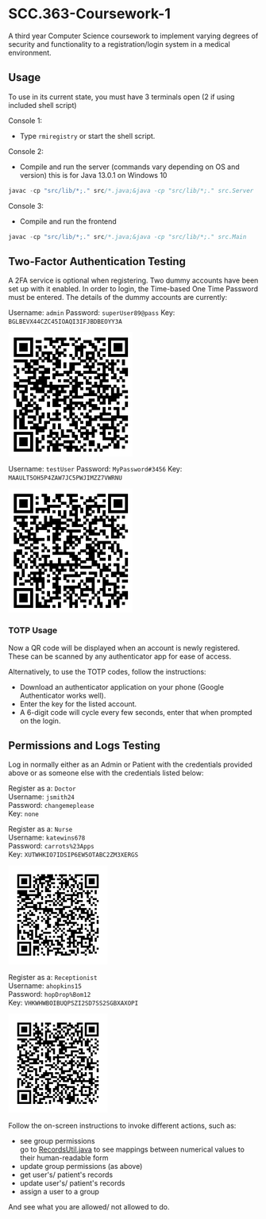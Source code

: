 # SCC.363-Coursework-1
A third year Computer Science coursework to implement varying degrees of security and functionality to a registration/login system in a medical environment.

## Usage
To use in its current state, you must have 3 terminals open (2 if using included shell script)

Console 1:
- Type ```rmiregistry``` or start the shell script.

Console 2:
- Compile and run the server (commands vary depending on OS and version) this is for Java 13.0.1 on Windows 10
```java
javac -cp "src/lib/*;." src/*.java;&java -cp "src/lib/*;." src.Server
```

Console 3:
- Compile and run the frontend
```java
javac -cp "src/lib/*;." src/*.java;&java -cp "src/lib/*;." src.Main
```

## Two-Factor Authentication Testing
A 2FA service is optional when registering. Two dummy accounts have been set up with it enabled. In order to login, the Time-based One Time Password must be entered. The details of the dummy accounts are currently:

Username: ```admin```
Password: ```superUser89@pass```
Key: ```BGLBEVX44CZC45IOAQI3IFJBDBEOYY3A```

![admin QR Code](admin.png)

Username: ```testUser```
Password: ```MyPassword#3456```
Key: ```MAAULT5OH5P4ZAW7JC5PWJIMZZ7VWRNU```

![testUser QR Code](testUser.png)

### TOTP Usage
Now a QR code will be displayed when an account is newly registered. These can be scanned by any authenticator app for ease of access.

Alternatively, to use the TOTP codes, follow the instructions:

- Download an authenticator application on your phone (Google Authenticator works well).
- Enter the key for the listed account.
- A 6-digit code will cycle every few seconds, enter that when prompted on the login.

## Permissions and Logs Testing

Log in normally either as an Admin or Patient with the credentials provided above or as someone else with the credentials listed below:

Register as a: ```Doctor```<br>
Username: ```jsmith24```<br>
Password: ```changemeplease```<br>
Key: ```none```

Register as a: ```Nurse```<br>
Username: ```katewins678```<br>
Password: ```carrots%23Apps```<br>
Key: ```XUTWHKIO7IDSIP6EW5OTABC2ZM3XERGS```

![katewins678 QR code](katewins678_QRcode.png)

Register as a: ```Receptionist```<br>
Username: ```ahopkins15```<br>
Password: ```hopDrop%Bom12```<br>
Key: ```VHKWHWBOIBUQPSZI2SD7SS2SGBXAXOPI```

![ahopkins15 QR code](ahopkins15_QRcode.png)

Follow the on-screen instructions to invoke different actions, such as:

- see group permissions
  <br>go to [RecordsUtil.java](src/main/RecordsUtil.java) to see mappings between numerical values to their human-readable form
- update group permissions (as above)
- get user's/ patient's records
- update user's/ patient's records
- assign a user to a group

And see what you are allowed/ not allowed to do.